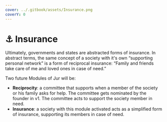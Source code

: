 ```yaml
---
cover: ../.gitbook/assets/Insurance.png
coverY: 0
---
```


# ⚓ Insurance

Ultimately, governments and states are abstracted forms of insurance. In abstract terms, the same concept of a society with it's own “supporting personal network” is a form of reciprocal insurance: “Family and friends take care of me and loved ones in case of need.”

Two future Modules of Jur will be:

* **Reciprocity**: a committee that supports when a member of the society or his family asks for help. The committee gets nominated by the founder in v1. The committee acts to support the society member in need.
* **Insurance**: a society with this module activated acts as a simplified form of insurance, supporting its members in case of need.
